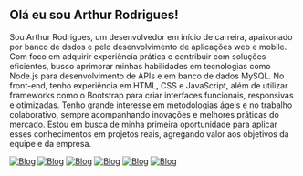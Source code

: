 ## Olá eu sou Arthur Rodrigues!



Sou
Arthur Rodrigues, um desenvolvedor em início de carreira, apaixonado por
banco de dados e pelo desenvolvimento de aplicações web e mobile. Com
foco em adquirir experiência prática e contribuir com soluções
eficientes, busco aprimorar minhas habilidades em tecnologias como
Node.js para desenvolvimento de APIs e em banco de dados MySQL. No
front-end, tenho experiência em HTML, CSS e JavaScript, além de utilizar
frameworks como o Bootstrap para criar interfaces funcionais,
responsivas e otimizadas.
Tenho grande interesse em metodologias
ágeis e no trabalho colaborativo, sempre acompanhando inovações e
melhores práticas do mercado. Estou em busca de minha primeira
oportunidade para aplicar esses conhecimentos em projetos reais,
agregando valor aos objetivos da equipe e da empresa.

[![Blog](https://img.shields.io/badge/HTML5-E34F26?style=for-the-badge&logo=html5&logoColor=white)](https://www.linkedin.com/in/arthur-rodrigues-7a14b8258/)
[![Blog](https://img.shields.io/badge/CSS-239120?&style=for-the-badge&logo=css3&logoColor=white)](https://www.linkedin.com/in/arthur-rodrigues-7a14b8258/)
[![Blog](https://img.shields.io/badge/JavaScript-F7DF1E?style=for-the-badge&logo=javascript&logoColor=black)](https://www.linkedin.com/in/arthur-rodrigues-7a14b8258/)
[![Blog](https://img.shields.io/badge/TypeScript-007ACC?style=for-the-badge&logo=typescript&logoColor=white)](https://www.linkedin.com/in/arthur-rodrigues-7a14b8258/)
[![Blog](https://img.shields.io/badge/Node.js-43853D?style=for-the-badge&logo=node.js&logoColor=white)](https://www.linkedin.com/in/arthur-rodrigues-7a14b8258/)
[![Blog](https://img.shields.io/badge/Bootstrap-563D7C?style=for-the-badge&logo=bootstrap&logoColor=white)](https://www.linkedin.com/in/arthur-rodrigues-7a14b8258/)
